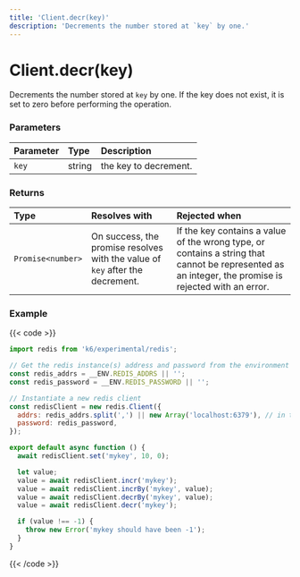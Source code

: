 ```yaml
---
title: 'Client.decr(key)'
description: 'Decrements the number stored at `key` by one.'
---
```


# Client.decr(key)

Decrements the number stored at `key` by one. If the key does not exist, it is set to zero before performing the operation.

### Parameters

| Parameter | Type   | Description           |
| :-------- | :----- | :-------------------- |
| `key`     | string | the key to decrement. |

### Returns

| Type              | Resolves with                                                                 | Rejected when                                                                                                                                        |
| :---------------- | :---------------------------------------------------------------------------- | :--------------------------------------------------------------------------------------------------------------------------------------------------- |
| `Promise<number>` | On success, the promise resolves with the value of `key` after the decrement. | If the key contains a value of the wrong type, or contains a string that cannot be represented as an integer, the promise is rejected with an error. |

### Example

{{< code >}}

```javascript
import redis from 'k6/experimental/redis';

// Get the redis instance(s) address and password from the environment
const redis_addrs = __ENV.REDIS_ADDRS || '';
const redis_password = __ENV.REDIS_PASSWORD || '';

// Instantiate a new redis client
const redisClient = new redis.Client({
  addrs: redis_addrs.split(',') || new Array('localhost:6379'), // in the form of 'host:port', separated by commas
  password: redis_password,
});

export default async function () {
  await redisClient.set('mykey', 10, 0);

  let value;
  value = await redisClient.incr('mykey');
  value = await redisClient.incrBy('mykey', value);
  value = await redisClient.decrBy('mykey', value);
  value = await redisClient.decr('mykey');

  if (value !== -1) {
    throw new Error('mykey should have been -1');
  }
}
```

{{< /code >}}
